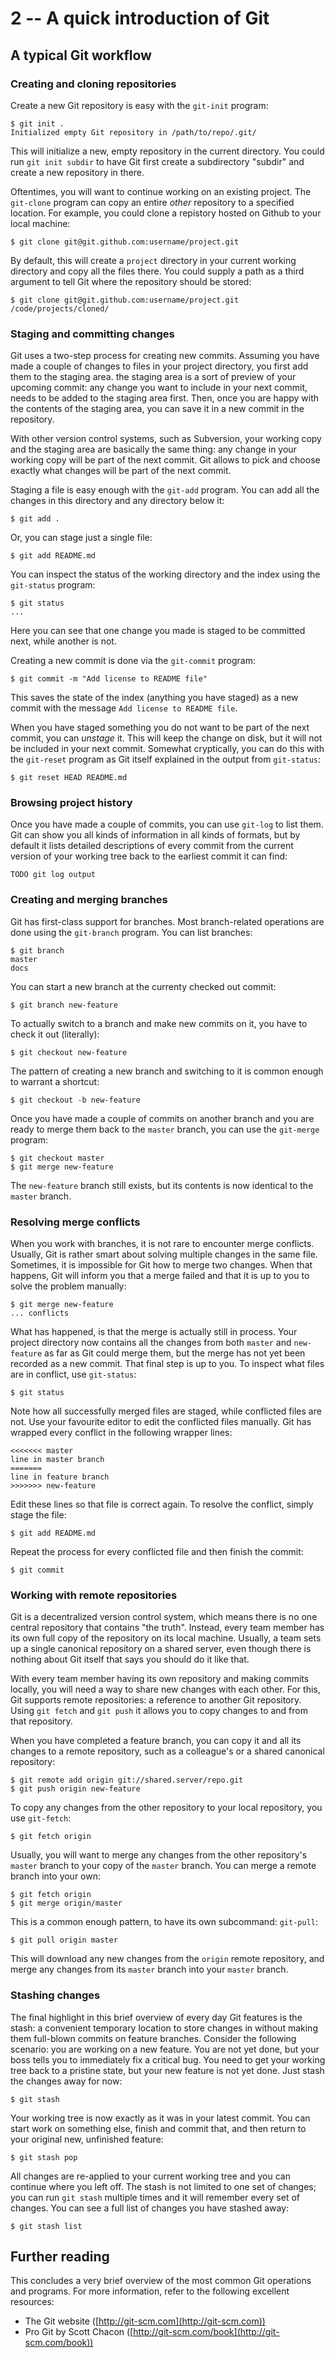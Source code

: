 # 2 -- A quick introduction of Git

## A typical Git workflow

### Creating and cloning repositories

Create a new Git repository is easy with the `git-init` program:

    $ git init .
    Initialized empty Git repository in /path/to/repo/.git/

This will initialize a new, empty repository in the current directory. You could run `git init subdir` to have Git first create a subdirectory "subdir" and create a new repository in there.

Oftentimes, you will want to continue working on an existing project. The `git-clone` program can copy an entire _other_ repository to a specified location. For example, you could clone a repistory hosted on Github to your local machine:

    $ git clone git@git.github.com:username/project.git

By default, this will create a `project` directory in your current working directory and copy all the files there. You could supply a path as a third argument to tell Git where the repository should be stored:

    $ git clone git@git.github.com:username/project.git /code/projects/cloned/

### Staging and committing changes

Git uses a two-step process for creating new commits. Assuming you have made a couple of changes to files in your project directory, you first add them to the staging area. the staging area is a sort of preview of your upcoming commit: any change you want to include in your next commit, needs to be added to the staging area first. Then, once you are happy with the contents of the staging area, you can save it in a new commit in the repository.

With other version control systems, such as Subversion, your working copy and the staging area are basically the same thing: any change in your working copy will be part of the next commit. Git allows to pick and choose exactly what changes will be part of the next commit.

Staging a file is easy enough with the `git-add` program. You can add all the changes in this directory and any directory below it:

    $ git add .

Or, you can stage just a single file:

    $ git add README.md

You can inspect the status of the working directory and the index using the `git-status` program:

    $ git status
    ...

Here you can see that one change you made is staged to be committed next, while another is not.

Creating a new commit is done via the `git-commit` program:

    $ git commit -m "Add license to README file"

This saves the state of the index (anything you have staged) as a new commit with the message `Add license to README file`.

When you have staged something you do not want to be part of the next commit, you can _unstage_ it. This will keep the change on disk, but it will not be included in your next commit. Somewhat cryptically, you can do this with the `git-reset` program as Git itself explained in the output from `git-status`:

    $ git reset HEAD README.md

### Browsing project history

Once you have made a couple of commits, you can use `git-log` to list them. Git can show you all kinds of information in all kinds of formats, but by default it lists detailed descriptions of every commit from the current version of your working tree back to the earliest commit it can find:

    TODO git log output

### Creating and merging branches

Git has first-class support for branches. Most branch-related operations are done using the `git-branch` program. You can list branches:

    $ git branch
    master
    docs

You can start a new branch at the currenty checked out commit:

    $ git branch new-feature

To actually switch to a branch and make new commits on it, you have to check it out (literally):

    $ git checkout new-feature

The pattern of creating a new branch and switching to it is common enough to warrant a shortcut:

    $ git checkout -b new-feature

Once you have made a couple of commits on another branch and you are ready to merge them back to the `master` branch, you can use the `git-merge` program:

    $ git checkout master
    $ git merge new-feature

The `new-feature` branch still exists, but its contents is now identical to the `master` branch.

### Resolving merge conflicts

When you work with branches, it is not rare to encounter merge conflicts. Usually, Git is rather smart about solving multiple changes in the same file. Sometimes, it is impossible for Git how to merge two changes. When that happens, Git will inform you that a merge failed and that it is up to you to solve the problem manually:

    $ git merge new-feature
    ... conflicts

What has happened, is that the merge is actually still in process. Your project directory now contains all the changes from both `master` and `new-feature` as far as Git could merge them, but the merge has not yet been recorded as a new commit. That final step is up to you. To inspect what files are in conflict, use `git-status`:

    $ git status

Note how all successfully merged files are staged, while conflicted files are not. Use your favourite editor to edit the conflicted files manually. Git has wrapped every conflict in the following wrapper lines:

    <<<<<<< master
    line in master branch
    =======
    line in feature branch
    >>>>>>> new-feature

Edit these lines so that file is correct again. To resolve the conflict, simply stage the file:

    $ git add README.md

Repeat the process for every conflicted file and then finish the commit:

    $ git commit

### Working with remote repositories

Git is a decentralized version control system, which means there is no one central repository that contains "the truth". Instead, every team member has its own full copy of the repository on its local machine. Usually, a team sets up a single canonical repository on a shared server, even though there is nothing about Git itself that says you should do it like that.

With every team member having its own repository and making commits locally, you will need a way to share new changes with each other. For this, Git supports remote repositories: a reference to another Git repository. Using `git fetch` and `git push` it allows you to copy changes to and from that repository.

When you have completed a feature branch, you can copy it and all its changes to a remote repository, such as a colleague's or a shared canonical repository:

    $ git remote add origin git://shared.server/repo.git
    $ git push origin new-feature

To copy any changes from the other repository to your local repository, you use `git-fetch`:

    $ git fetch origin

Usually, you will want to merge any changes from the other repository's `master` branch to your copy of the `master` branch. You can merge a remote branch into your own:

    $ git fetch origin
    $ git merge origin/master

This is a common enough pattern, to have its own subcommand: `git-pull`:

    $ git pull origin master

This will download any new changes from the `origin` remote repository, and merge any changes from its `master` branch into your `master` branch.

### Stashing changes

The final highlight in this brief overview of every day Git features is the stash: a convenient temporary location to store changes in without making them full-blown commits on feature branches. Consider the following scenario: you are working on a new feature. You are not yet done, but your boss tells you to immediately fix a critical bug. You need to get your working tree back to a pristine state, but your new feature is not yet done. Just stash the changes away for now:

    $ git stash

Your working tree is now exactly as it was in your latest commit. You can start work on something else, finish and commit that, and then return to your original new, unfinished feature:

    $ git stash pop

All changes are re-applied to your current working tree and you can continue where you left off. The stash is not limited to one set of changes; you can run `git stash` multiple times and it will remember every set of changes. You can see a full list of changes you have stashed away:

    $ git stash list

## Further reading

This concludes a very brief overview of the most common Git operations and programs. For more information, refer to the following excellent resources:

* The Git website ([http://git-scm.com](http://git-scm.com))
* Pro Git by Scott Chacon ([http://git-scm.com/book](http://git-scm.com/book))
